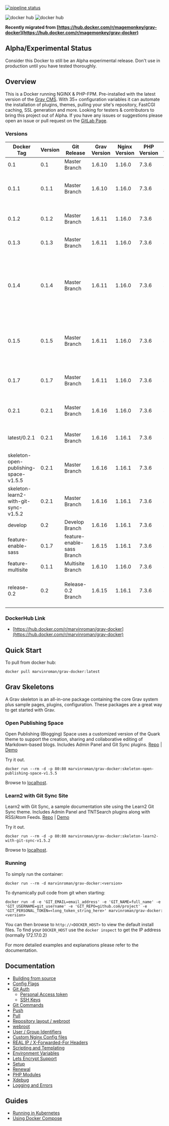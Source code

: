 [![pipeline status](https://gitlab.com/marvinroman/grav-docker/badges/0.2.1/pipeline.svg)](https://gitlab.com/marvinroman/grav-docker/commits/0.2.1)

![docker hub](https://img.shields.io/docker/pulls/marvinroman/grav-docker.svg?style=flat-square) ![docker hub](https://img.shields.io/docker/stars/marvinroman/grav-docker.svg?style=flat-square)

**Recently migrated from [https://hub.docker.com/r/magemonkey/grav-docker](https://hub.docker.com/r/magemonkey/grav-docker)**

## Alpha/Experimental Status

Consider this Docker to still be an Alpha experimental release. Don't use in production until you have tested thoroughly.

## Overview

This is a Docker running NGINX & PHP-FPM. Pre-installed with the latest version of the [Grav CMS](https://getgrav.org/). With 35+ configuration variables it can automate the installation of plugins, themes, pulling your site's repository, FastCGI caching, SSL generation and more.
Looking for testers & contributors to bring this project out of Alpha. If you have any issues or suggestions please open an issue or pull request on the [GitLab Page](https://gitlab.com/marvinroman/grav-docker).

### Versions

| Docker Tag                            | Version | Git Release                | Grav Version | Nginx Version | PHP Version | Alpine Version | Status                                                                                             |
| ------------------------------------- | ------- | -------------------------- | ------------ | ------------- | ----------- | -------------- | -------------------------------------------------------------------------------------------------- |
| 0.1                                   | 0.1     | Master Branch              | 1.6.10       | 1.16.0        | 7.3.6       | 3.9            | Alpha                                                                                              |
| 0.1.1                                 | 0.1.1   | Master Branch              | 1.6.10       | 1.16.0        | 7.3.6       | 3.9            | Alpha (includes hotfix to speed up startup)                                                        |
| 0.1.2                                 | 0.1.2   | Master Branch              | 1.6.11       | 1.16.0        | 7.3.6       | 3.9            | Alpha (includes specific Grav Version)                                                             |
| 0.1.3                                 | 0.1.3   | Master Branch              | 1.6.11       | 1.16.0        | 7.3.6       | 3.9            | Alpha (moved install of grav to script)                                                            |
| 0.1.4                                 | 0.1.4   | Master Branch              | 1.6.11       | 1.16.0        | 7.3.6       | 3.9            | Alpha (includes letsencrypt fix for hosts like Mightyweb that have a slow loadbalancer deployment) |
| 0.1.5                                 | 0.1.5   | Master Branch              | 1.6.11       | 1.16.0        | 7.3.6       | 3.9            | Alpha (fix for admin page customization when config/plugin directory doesn't exist)                |
| 0.1.7                                 | 0.1.7   | Master Branch              | 1.6.11       | 1.16.0        | 7.3.6       | 3.9            | Alpha (fix for git push to only create .gitignore if it doesn't exist)                             |
| 0.2.1                                 | 0.2.1   | Master Branch              | 1.6.16       | 1.16.0        | 7.3.6       | 3.9            | Beta (fix for grav admin url when empty)                                                           |
| latest/0.2.1                          | 0.2.1   | Master Branch              | 1.6.16       | 1.16.1        | 7.3.6       | 3.9            | Beta (fix for grav admin url when empty)                                                           |
| skeleton-open-publishing-space-v1.5.5 | 0.2.1   | Master Branch              | 1.6.16       | 1.16.1        | 7.3.6       | 3.9            | Alpha                                                                                              |
| skeleton-learn2-with-git-sync-v1.5.2  | 0.2.1   | Master Branch              | 1.6.16       | 1.16.1        | 7.3.6       | 3.9            | Alpha                                                                                              |
| develop                               | 0.2     | Develop Branch             | 1.6.16       | 1.16.1        | 7.3.6       | 3.9            | Development                                                                                        |
| feature-enable-sass                   | 0.1.7   | feature-enable-sass Branch | 1.6.15       | 1.16.1        | 7.3.6       | 3.9            | Experimental                                                                                       |
| feature-multisite                     | 0.1.1   | Multisite Branch           | 1.6.10       | 1.16.0        | 7.3.6       | 3.9            | Experimental                                                                                       |
| release-0.2                           | 0.2     | Release-0.2 Branch         | 1.6.15       | 1.16.1        | 7.3.6       | 3.9            | Experimental (includes multi-site & enable-sass feature)                                           |

### DockerHub Link

- [https://hub.docker.com/r/marvinroman/grav-docker](https://hub.docker.com/r/marvinroman/grav-docker)

## Quick Start

To pull from docker hub:

```
docker pull marvinroman/grav-docker:latest
```

## Grav Skeletons

A Grav skeleton is an all-in-one package containing the core Grav system plus sample pages, plugins, configuration. These packages are a great way to get started with Grav.

### Open Publishing Space

Open Publishing (Blogging) Space uses a customized version of the Quark theme to support the creation, sharing and collaborative editing of Markdown-based blogs. Includes Admin Panel and Git Sync plugins.
[Repo](https://github.com/hibbitts-design/grav-skeleton-open-publishing-space) | [Demo](https://demo.hibbittsdesign.org/grav-open-publishing-quark/)

Try it out.

```
docker run --rm -d -p 80:80 marvinroman/grav-docker:skeleton-open-publishing-space-v1.5.5
```

Browse to [localhost](http://localhost).

### Learn2 with Git Sync Site

Learn2 with Git Sync, a sample documentation site using the Learn2 Git Sync theme. Includes Admin Panel and TNTSearch plugins along with RSS/Atom Feeds.
[Repo](https://github.com/hibbitts-design/grav-skeleton-learn2-with-git-sync) | [Demo](https://demo.hibbittsdesign.org/grav-learn2-git-sync/)

Try it out.

```
docker run --rm -d -p 80:80 marvinroman/grav-docker:skeleton-learn2-with-git-sync-v1.5.2
```

Browse to [localhost](http://localhost).

### Running

To simply run the container:

```
docker run --rm -d marvinroman/grav-docker:<version>
```

To dynamically pull code from git when starting:

```
docker run -d -e 'GIT_EMAIL=email_address' -e 'GIT_NAME=full_name' -e 'GIT_USERNAME=git_username' -e 'GIT_REPO=github.com/project' -e 'GIT_PERSONAL_TOKEN=<long_token_string_here>' marvinroman/grav-docker:<version>
```

You can then browse to `http://<DOCKER_HOST>` to view the default install files. To find your `DOCKER_HOST` use the `docker inspect` to get the IP address (normally 172.17.0.2)

For more detailed examples and explanations please refer to the documentation.

## Documentation

- [Building from source](https://gitlab.com/marvinroman/grav-docker/blob/master/docs/building.md)
- [Config Flags](https://gitlab.com/marvinroman/grav-docker/blob/master/docs/config_flags.md)
- [Git Auth](https://gitlab.com/marvinroman/grav-docker/blob/master/docs/git_auth.md)
  - [Personal Access token](https://gitlab.com/marvinroman/grav-docker/blob/master/docs/git_auth.md#personal-access-token)
  - [SSH Keys](https://gitlab.com/marvinroman/grav-docker/blob/master/docs/git_auth.md#ssh-keys)
- [Git Commands](https://gitlab.com/marvinroman/grav-docker/blob/master/docs/git_commands.md)
- [Push](https://gitlab.com/marvinroman/grav-docker/blob/master/docs/git_commands.md#push-code-to-git)
- [Pull](https://gitlab.com/marvinroman/grav-docker/blob/master/docs/git_commands.md#pull-code-from-git-refresh)
- [Repository layout / webroot](https://gitlab.com/marvinroman/grav-docker/blob/master/docs/repo_layout.md)
- [webroot](https://gitlab.com/marvinroman/grav-docker/blob/master/docs/repo_layout.md#src--webroot)
- [User / Group Identifiers](https://gitlab.com/marvinroman/grav-docker/blob/master/docs/UID_GID_Mapping.md)
- [Custom Nginx Config files](https://gitlab.com/marvinroman/grav-docker/blob/master/docs/nginx_configs.md)
- [REAL IP / X-Forwarded-For Headers](https://gitlab.com/marvinroman/grav-docker/blob/master/docs/nginx_configs.md#real-ip--x-forwarded-for-headers)
- [Scripting and Templating](https://gitlab.com/marvinroman/grav-docker/blob/master/docs/scripting_templating.md)
- [Environment Variables](https://gitlab.com/marvinroman/grav-docker/blob/master/docs/scripting_templating.md#using-environment-variables--templating)
- [Lets Encrypt Support](https://gitlab.com/marvinroman/grav-docker/blob/master/docs/lets_encrypt.md)
- [Setup](https://gitlab.com/marvinroman/grav-docker/blob/master/docs/lets_encrypt.md#setup)
- [Renewal](https://gitlab.com/marvinroman/grav-docker/blob/master/docs/lets_encrypt.md#renewal)
- [PHP Modules](https://gitlab.com/marvinroman/grav-docker/blob/master/docs/php_modules.md)
- [Xdebug](https://gitlab.com/marvinroman/grav-docker/blob/master/docs/xdebug.md)
- [Logging and Errors](https://gitlab.com/marvinroman/grav-docker/blob/master/docs/logs.md)

## Guides

- [Running in Kubernetes](https://gitlab.com/marvinroman/grav-docker/blob/master/docs/guides/kubernetes.md)
- [Using Docker Compose](https://gitlab.com/marvinroman/grav-docker/blob/master/docs/guides/docker_compose.md)
